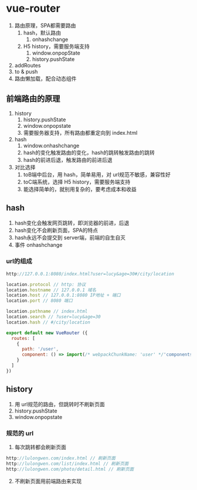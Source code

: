 # vue-router

1. 路由原理，SPA都需要路由
   1. hash，默认路由
      1.  onhashchange
   2. H5 history，需要服务端支持
      1. window.onpopState
      2. history.pushState
2. addRoutes
3. to & push
4. 路由懒加载，配合动态组件





## 前端路由的原理

1. history
   1. history.pushState 
   2. window.onpopstate
   3. 需要服务器支持，所有路由都重定向到 index.html
2. hash
   1. window.onhashchange
   2. hash的变化触发路由的变化，hash的跳转触发路由的跳转
   3. hash的前进后退，触发路由的前进后退
3. 对比选择
   1. toB端中后台，用 hash，简单易用，对 url规范不敏感，兼容性好
   2. toC端系统，选择 H5 history，需要服务端支持
   3. 能选择简单的，就别用复杂的，要考虑成本和收益





## hash

1. hash变化会触发网页跳转，即浏览器的前进，后退
2. hash变化不会刷新页面，SPA的特点
3. hash永远不会提交到 server端，前端的自生自灭
4. 事件 onhashchange



### url的组成

```jsx
http://127.0.0.1:8080/index.html?user=lucy&age=30#/city/location

location.protocol // http: 协议
location.hostname // 127.0.0.1 域名
location.host // 127.0.0.1:8080 IP地址 + 端口
location.port // 8080 端口

location.pathname // index.html
location.search // ?user=lucy&age=30
location.hash // #/city/location
```



```jsx
export default new VueRouter ({
  routes: [
    {
      path: '/user',
      component: () => import(/* webpackChunkName: 'user' */'components/User/index.vue')
    }
  ]
})
```







## history

1. 用 url规范的路由，但跳转时不刷新页面
2. history.pushState
3. window.onpopstate



### 规范的 url

1. 每次跳转都会刷新页面

```jsx
http://lulongwen.com/index.html // 刷新页面
http://lulongwen.com/list/index.html // 刷新页面
http://lulongwen.com/photo/detail.html // 刷新页面
```

2. 不刷新页面用前端路由来实现








































